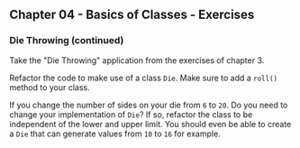 ## Chapter 04 - Basics of Classes - Exercises

### Die Throwing (continued)

Take the "Die Throwing" application from the exercises of chapter 3.

Refactor the code to make use of a class `Die`. Make sure to add a `roll()` method to your class.

If you change the number of sides on your die from `6` to `20`. Do you need to change your implementation of `Die`? If so, refactor the class to be independent of the lower and upper limit. You should even be able to create a `Die` that can generate values from `10` to `16` for example.